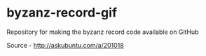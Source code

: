 # byzanz-record-gif
Repository for making the byzanz record code available on GitHub

Source - http://askubuntu.com/a/201018
